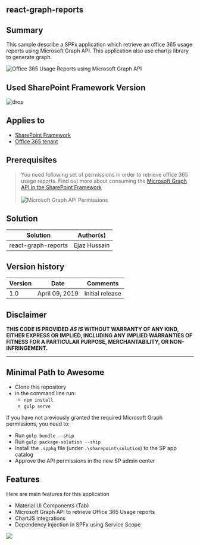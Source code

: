 ## react-graph-reports

## Summary
This sample describe a SPFx application which retrieve an office 365 usage reports using Microsoft Graph API. This application also use chartjs library to generate graph.


![Office 365 Usage Reports using Microsoft Graph API](./assets/react-graph-reports.gif)

## Used SharePoint Framework Version 
![drop](https://img.shields.io/badge/version-1.8.0-green.svg)

## Applies to

* [SharePoint Framework](https://docs.microsoft.com/sharepoint/dev/spfx/sharepoint-framework-overview)
* [Office 365 tenant](https://docs.microsoft.com/sharepoint/dev/spfx/set-up-your-development-environment)

## Prerequisites
 
> You need following set of permissions in order to retrieve office 365 usage reports. Find out more about consuming the [Microsoft Graph API in the SharePoint Framework](https://docs.microsoft.com/en-us/sharepoint/dev/spfx/use-aad-tutorial)<br><br>![Microsoft Graph API Permissions](./assets/graph-api-permissions-usage-reports.png) 


## Solution

Solution|Author(s)
--------|---------
react-graph-reports | Ejaz Hussain

## Version history

Version|Date|Comments
-------|----|--------
1.0|April 09, 2019|Initial release

## Disclaimer
**THIS CODE IS PROVIDED *AS IS* WITHOUT WARRANTY OF ANY KIND, EITHER EXPRESS OR IMPLIED, INCLUDING ANY IMPLIED WARRANTIES OF FITNESS FOR A PARTICULAR PURPOSE, MERCHANTABILITY, OR NON-INFRINGEMENT.**

---

## Minimal Path to Awesome

- Clone this repository
- in the command line run:
  - `npm install`
  - `gulp serve`

If you have not previously granted the required Microsoft Graph permissions, you need to:

- Run `gulp bundle --ship`
- Run `gulp package-solution --ship`
- Install the `.sppkg` file (under `.\sharepoint\solution`) to the SP app catalog
- Approve the API permissions in the new SP admin center

## Features
Here are main features for this application

- Material UI Components (Tab)
- Microsoft Graph API to retrieve Office 365 Usage reports
- ChartJS integrations
- Dependency Injection in SPFx using Service Scope

<img src="https://telemetry.sharepointpnp.com/sp-dev-fx-webparts/samples/react-graph-reports" />

